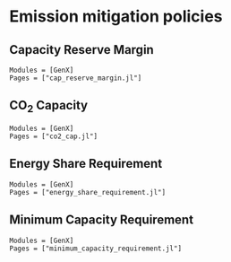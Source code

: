 # Emission mitigation policies
## Capacity Reserve Margin
```@autodocs
Modules = [GenX]
Pages = ["cap_reserve_margin.jl"]
```

## CO$_2$ Capacity
```@autodocs
Modules = [GenX]
Pages = ["co2_cap.jl"]
```

## Energy Share Requirement
```@autodocs
Modules = [GenX]
Pages = ["energy_share_requirement.jl"]
```

## Minimum Capacity Requirement
```@autodocs
Modules = [GenX]
Pages = ["minimum_capacity_requirement.jl"]
```

